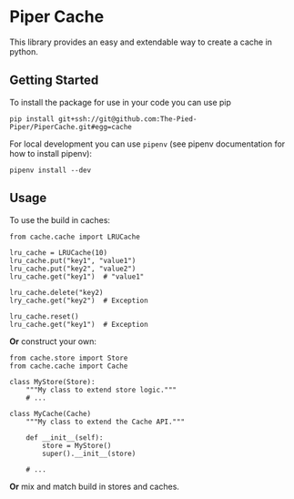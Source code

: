 # Piper Cache

This library provides an easy and extendable way to create a cache in python.

## Getting Started

To install the package for use in your code you can use pip
```
pip install git+ssh://git@github.com:The-Pied-Piper/PiperCache.git#egg=cache
```

For local development you can use `pipenv` (see pipenv documentation for how to install pipenv):
```
pipenv install --dev
```

## Usage
To use the build in caches:
```python3
from cache.cache import LRUCache

lru_cache = LRUCache(10)
lru_cache.put("key1", "value1")
lru_cache.put("key2", "value2")
lru_cache.get("key1")  # "value1"

lru_cache.delete("key2)
lry_cache.get("key2")  # Exception

lru_cache.reset()
lru_cache.get("key1")  # Exception
```

**Or** construct your own:
```python3
from cache.store import Store
from cache.cache import Cache

class MyStore(Store):
    """My class to extend store logic."""
    # ...

class MyCache(Cache)
    """My class to extend the Cache API."""

    def __init__(self):
        store = MyStore()
        super().__init__(store)

    # ...
```

**Or** mix and match build in stores and caches.